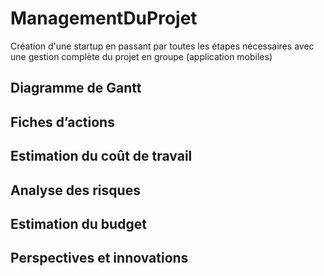 # ManagementDuProjet
Création d'une startup en passant par toutes les étapes nécessaires avec une gestion complète du projet en groupe (application mobiles) 
## Diagramme de Gantt
## Fiches d’actions
## Estimation du coût de travail
## Analyse des risques
## Estimation du budget
## Perspectives et innovations
